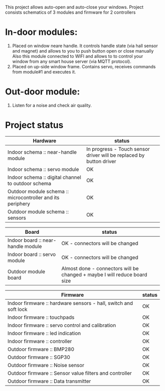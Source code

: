 This project allows auto-open and auto-close your windows.
Project consists schematics of 3 modules and firmware for 2 controllers

In-door modules:
==============

1. Placed on window neare handle. It controls handle state (via hall sensor and magnet) and allows to you to push button open or close manually
Also this module connected to WIFI and allows to to control your window from any smart house server (via MQTT protocol).
2. Placed on up-side window frame. Contains servo, receives commands from module#1 and executes it.

Out-door module:
==============

1. Listen for a noise and check air quality. 

Project status
==============

| Hardware | status |
| ---- | ---- |
| Indoor schema :: near-handle module | In progress - Touch sensor driver will be replaced by button driver |
| Indoor schema :: servo module | OK |
| Indoor schema :: digital channel to outdoor schema | OK |
| Outdoor module schema :: microcontroller and its periphery | OK |
| Outdoor module schema :: sensors | OK |

| Board | status |
| ---- | ---- |
| Indoor board :: near-handle module | OK - connectors will be changed |
| Indoor board :: servo module | OK - connectors will be changed |
| Outdoor module board | Almost done - connectors will be changed + maybe I will reduce board size |

| Firmware | status |
| ---- | ---- |
| Indoor firmware :: hardware sensors - hall, switch and soft lock | OK |
| Indoor firmware :: touchpads | OK |
| Indoor firmware :: servo control and calibration | OK |
| Indoor firmware :: led indication | OK |
| Indoor firmware :: controller | OK |
| Outdoor firmware :: BMP280 | OK |
| Outdoor firmware :: SGP30 | OK |
| Outdoor firmware :: Noise sensor | OK |
| Outdoor firmware :: Sensor value filters and controller | OK |
| Outdoor firmware :: Data transmitter | OK |
